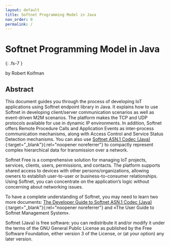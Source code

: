 ```yaml
---
layout: default
title: Softnet Programming Model in Java
nav_order: 0
permalink: /
---
```


# Softnet Programming Model in Java
{: .fs-7 }

by Robert Koifman  

## Abstract

This document guides you through the process of developing IoT applications using Softnet endpoint library in Java. It explains how to use Softnet in developing client/server communication scenarios as well as event-driven M2M scenarios. The platform makes the TCP and UDP protocols available for use in dynamic IP environments. In addition, Softnet offers Remote Procedure Calls and Application Events as inter-process communication mechanisms, along with Access Control and Service Status Detection mechanisms. You can also use [Softnet ASN.1 Codec (Java)](https://github.com/softnet-free/asn1codec-java){:target="_blank"}{:rel="noopener noreferrer"} to compactly represent complex hierarchical data for transmission over a network.  

Softnet Free is a comprehensive solution for managing IoT projects, services, clients, users, permissions, and contacts. The platform supports shared access to devices with other persons/organizations, allowing owners to establish user-to-user or business-to-consumer relationships. Using Softnet, you can concentrate on the application’s logic without concerning about networking issues.  

To have a complete understanding of Softnet, you may need to learn two more documents: [The Developer Guide to Softnet ASN.1 Codec (Java)](https://softnet-free.github.io/asn1codec-java){:target="_blank"}{:rel="noopener noreferrer"} and «The User Guide to Softnet Management System».  

Softnet (Java) is free software: you can redistribute it and/or modify it under the terms of the GNU General Public License as published by the Free Software Foundation, either version 3 of the License, or (at your option) any later version.